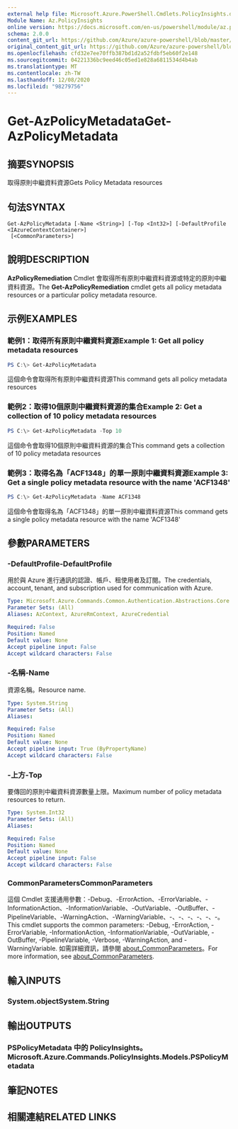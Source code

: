 ```yaml
---
external help file: Microsoft.Azure.PowerShell.Cmdlets.PolicyInsights.dll-Help.xml
Module Name: Az.PolicyInsights
online version: https://docs.microsoft.com/en-us/powershell/module/az.policyinsights/get-azpolicymetadata
schema: 2.0.0
content_git_url: https://github.com/Azure/azure-powershell/blob/master/src/PolicyInsights/PolicyInsights/help/Get-AzPolicyMetadata.md
original_content_git_url: https://github.com/Azure/azure-powershell/blob/master/src/PolicyInsights/PolicyInsights/help/Get-AzPolicyMetadata.md
ms.openlocfilehash: cfd32e7ee70ffb387bd1d2a52fdbf5eb60f2e148
ms.sourcegitcommit: 04221336bc9eed46c05ed1e828a6811534d4b4ab
ms.translationtype: MT
ms.contentlocale: zh-TW
ms.lasthandoff: 12/08/2020
ms.locfileid: "98279756"
---
```

# <span data-ttu-id="cb1fb-101">Get-AzPolicyMetadata</span><span class="sxs-lookup"><span data-stu-id="cb1fb-101">Get-AzPolicyMetadata</span></span>

## <span data-ttu-id="cb1fb-102">摘要</span><span class="sxs-lookup"><span data-stu-id="cb1fb-102">SYNOPSIS</span></span>
<span data-ttu-id="cb1fb-103">取得原則中繼資料資源</span><span class="sxs-lookup"><span data-stu-id="cb1fb-103">Gets Policy Metadata resources</span></span>

## <span data-ttu-id="cb1fb-104">句法</span><span class="sxs-lookup"><span data-stu-id="cb1fb-104">SYNTAX</span></span>

```
Get-AzPolicyMetadata [-Name <String>] [-Top <Int32>] [-DefaultProfile <IAzureContextContainer>]
 [<CommonParameters>]
```

## <span data-ttu-id="cb1fb-105">說明</span><span class="sxs-lookup"><span data-stu-id="cb1fb-105">DESCRIPTION</span></span>
<span data-ttu-id="cb1fb-106">**AzPolicyRemediation** Cmdlet 會取得所有原則中繼資料資源或特定的原則中繼資料資源。</span><span class="sxs-lookup"><span data-stu-id="cb1fb-106">The **Get-AzPolicyRemediation** cmdlet gets all policy metadata resources or a particular policy metadata resource.</span></span>

## <span data-ttu-id="cb1fb-107">示例</span><span class="sxs-lookup"><span data-stu-id="cb1fb-107">EXAMPLES</span></span>

### <span data-ttu-id="cb1fb-108">範例1：取得所有原則中繼資料資源</span><span class="sxs-lookup"><span data-stu-id="cb1fb-108">Example 1: Get all policy metadata resources</span></span>
```powershell
PS C:\> Get-AzPolicyMetadata
```

<span data-ttu-id="cb1fb-109">這個命令會取得所有原則中繼資料資源</span><span class="sxs-lookup"><span data-stu-id="cb1fb-109">This command gets all policy metadata resources</span></span>

### <span data-ttu-id="cb1fb-110">範例2：取得10個原則中繼資料資源的集合</span><span class="sxs-lookup"><span data-stu-id="cb1fb-110">Example 2: Get a collection of 10 policy metadata resources</span></span>
```powershell
PS C:\> Get-AzPolicyMetadata -Top 10
```

<span data-ttu-id="cb1fb-111">這個命令會取得10個原則中繼資料資源的集合</span><span class="sxs-lookup"><span data-stu-id="cb1fb-111">This command gets a collection of 10 policy metadata resources</span></span>

### <span data-ttu-id="cb1fb-112">範例3：取得名為「ACF1348」的單一原則中繼資料資源</span><span class="sxs-lookup"><span data-stu-id="cb1fb-112">Example 3: Get a single policy metadata resource with the name 'ACF1348'</span></span>
```powershell
PS C:\> Get-AzPolicyMetadata -Name ACF1348
```

<span data-ttu-id="cb1fb-113">這個命令會取得名為「ACF1348」的單一原則中繼資料資源</span><span class="sxs-lookup"><span data-stu-id="cb1fb-113">This command gets a single policy metadata resource with the name 'ACF1348'</span></span>

## <span data-ttu-id="cb1fb-114">參數</span><span class="sxs-lookup"><span data-stu-id="cb1fb-114">PARAMETERS</span></span>

### <span data-ttu-id="cb1fb-115">-DefaultProfile</span><span class="sxs-lookup"><span data-stu-id="cb1fb-115">-DefaultProfile</span></span>
<span data-ttu-id="cb1fb-116">用於與 Azure 進行通訊的認證、帳戶、租使用者及訂閱。</span><span class="sxs-lookup"><span data-stu-id="cb1fb-116">The credentials, account, tenant, and subscription used for communication with Azure.</span></span>

```yaml
Type: Microsoft.Azure.Commands.Common.Authentication.Abstractions.Core.IAzureContextContainer
Parameter Sets: (All)
Aliases: AzContext, AzureRmContext, AzureCredential

Required: False
Position: Named
Default value: None
Accept pipeline input: False
Accept wildcard characters: False
```

### <span data-ttu-id="cb1fb-117">-名稱</span><span class="sxs-lookup"><span data-stu-id="cb1fb-117">-Name</span></span>
<span data-ttu-id="cb1fb-118">資源名稱。</span><span class="sxs-lookup"><span data-stu-id="cb1fb-118">Resource name.</span></span>

```yaml
Type: System.String
Parameter Sets: (All)
Aliases:

Required: False
Position: Named
Default value: None
Accept pipeline input: True (ByPropertyName)
Accept wildcard characters: False
```

### <span data-ttu-id="cb1fb-119">-上方</span><span class="sxs-lookup"><span data-stu-id="cb1fb-119">-Top</span></span>
<span data-ttu-id="cb1fb-120">要傳回的原則中繼資料資源數量上限。</span><span class="sxs-lookup"><span data-stu-id="cb1fb-120">Maximum number of policy metadata resources to return.</span></span>

```yaml
Type: System.Int32
Parameter Sets: (All)
Aliases:

Required: False
Position: Named
Default value: None
Accept pipeline input: False
Accept wildcard characters: False
```

### <span data-ttu-id="cb1fb-121">CommonParameters</span><span class="sxs-lookup"><span data-stu-id="cb1fb-121">CommonParameters</span></span>
<span data-ttu-id="cb1fb-122">這個 Cmdlet 支援通用參數：-Debug、-ErrorAction、-ErrorVariable、-InformationAction、-InformationVariable、-OutVariable、-OutBuffer、-PipelineVariable、-WarningAction、-WarningVariable、-、-、-、-、-、-。</span><span class="sxs-lookup"><span data-stu-id="cb1fb-122">This cmdlet supports the common parameters: -Debug, -ErrorAction, -ErrorVariable, -InformationAction, -InformationVariable, -OutVariable, -OutBuffer, -PipelineVariable, -Verbose, -WarningAction, and -WarningVariable.</span></span> <span data-ttu-id="cb1fb-123">如需詳細資訊，請參閱 [about_CommonParameters](http://go.microsoft.com/fwlink/?LinkID=113216)。</span><span class="sxs-lookup"><span data-stu-id="cb1fb-123">For more information, see [about_CommonParameters](http://go.microsoft.com/fwlink/?LinkID=113216).</span></span>

## <span data-ttu-id="cb1fb-124">輸入</span><span class="sxs-lookup"><span data-stu-id="cb1fb-124">INPUTS</span></span>

### <span data-ttu-id="cb1fb-125">System.object</span><span class="sxs-lookup"><span data-stu-id="cb1fb-125">System.String</span></span>

## <span data-ttu-id="cb1fb-126">輸出</span><span class="sxs-lookup"><span data-stu-id="cb1fb-126">OUTPUTS</span></span>

### <span data-ttu-id="cb1fb-127">PSPolicyMetadata 中的 PolicyInsights。</span><span class="sxs-lookup"><span data-stu-id="cb1fb-127">Microsoft.Azure.Commands.PolicyInsights.Models.PSPolicyMetadata</span></span>

## <span data-ttu-id="cb1fb-128">筆記</span><span class="sxs-lookup"><span data-stu-id="cb1fb-128">NOTES</span></span>

## <span data-ttu-id="cb1fb-129">相關連結</span><span class="sxs-lookup"><span data-stu-id="cb1fb-129">RELATED LINKS</span></span>
